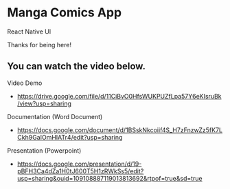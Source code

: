# Manga Comics App

React Native
UI

<p align="center" flexdirection="coloumn">
</p>
 

Thanks for being here!


## You can watch the video below.

Video Demo

- https://drive.google.com/file/d/11CiBvO0HfsWUKPUZfLpa57Y6eKIsruBk/view?usp=sharing

Documentation (Word Document)

- https://docs.google.com/document/d/1BSskNkcoiif4S_H7zFnzwZz5fK7LCkh9GaIOmHIATr4/edit?usp=sharing

Presentation (Powerpoint)

- https://docs.google.com/presentation/d/19-pBFH3Ca4dZa1H0tJ600T5H1zRWkSs5/edit?usp=sharing&ouid=109108887119013813692&rtpof=true&sd=true

